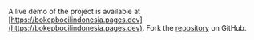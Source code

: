 A live demo of the project is available at [https://bokepbocilindonesia.pages.dev](https://bokepbocilindonesia.pages.dev).
Fork the [repository](https://github.com/kurkagondex/bocilsmpcolmek) on GitHub.